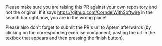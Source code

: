 Please make sure you are raising this PR against your own repository and not the original. If it says https://github.com/CorndelWithSoftwire in the search bar right now, you are in the wrong place!

Please also don't forget to submit the PR's url to Aptem afterwards (by clicking on the corresponding exercise component, pasting the url in the textbox that appears and then pressing the finish button).
